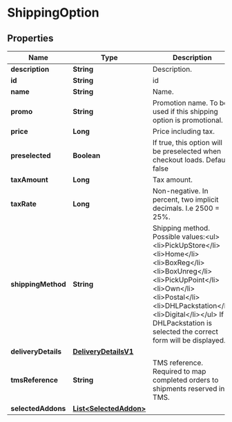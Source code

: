 

# ShippingOption


## Properties

| Name | Type | Description | Notes |
|------------ | ------------- | ------------- | -------------|
|**description** | **String** | Description. |  [optional] |
|**id** | **String** | id |  |
|**name** | **String** | Name. |  |
|**promo** | **String** | Promotion name. To be used if this shipping option is promotional. |  [optional] |
|**price** | **Long** | Price including tax. |  |
|**preselected** | **Boolean** | If true, this option will be preselected when checkout loads. Default: false |  [optional] |
|**taxAmount** | **Long** | Tax amount. |  |
|**taxRate** | **Long** | Non-negative. In percent, two implicit decimals. I.e 2500 &#x3D; 25%. |  |
|**shippingMethod** | **String** | Shipping method. Possible values:&lt;ul&gt;&lt;li&gt;PickUpStore&lt;/li&gt;&lt;li&gt;Home&lt;/li&gt;&lt;li&gt;BoxReg&lt;/li&gt;&lt;li&gt;BoxUnreg&lt;/li&gt;&lt;li&gt;PickUpPoint&lt;/li&gt;&lt;li&gt;Own&lt;/li&gt;&lt;li&gt;Postal&lt;/li&gt;&lt;li&gt;DHLPackstation&lt;/li&gt;&lt;li&gt;Digital&lt;/li&gt;&lt;/ul&gt; If DHLPackstation is selected the correct form will be displayed. |  [optional] |
|**deliveryDetails** | [**DeliveryDetailsV1**](DeliveryDetailsV1.md) |  |  [optional] |
|**tmsReference** | **String** | TMS reference. Required to map completed orders to shipments reserved in TMS. |  [optional] |
|**selectedAddons** | [**List&lt;SelectedAddon&gt;**](SelectedAddon.md) |  |  [optional] |



